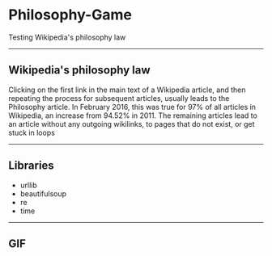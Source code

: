 # Philosophy-Game

Testing  Wikipedia's philosophy law

----

## Wikipedia's philosophy law

Clicking on the first link in the main text of a Wikipedia article, and then repeating the process for subsequent articles, usually leads to the Philosophy article. In February 2016, this was true for 97% of all articles in Wikipedia, an increase from 94.52% in 2011. The remaining articles lead to an article without any outgoing wikilinks, to pages that do not exist, or get stuck in loops

----

## Libraries
<!-- UL -->
* urllib
* beautifulsoup
* re
* time

----

## GIF
<!-- Image -->

